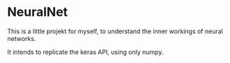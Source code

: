 # NeuralNet

This is a little projekt for myself, to understand the inner workings of neural networks.

It intends to replicate the keras API, using only numpy.
